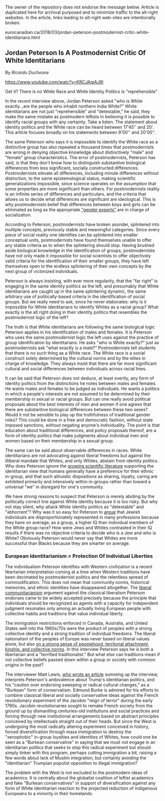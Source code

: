 <link rel="stylesheet" href="../github-markdown.css">
<article class="markdown-body">

<red>The owner of the repository does not endorse the message below.
Article is duplicated here for archival purposed and to minimize traffic to the alt-right websites.
In the article, links leading to alt-right web-sites are intentionally broken.</red>

eurocanadian.ca/2018/03/jordan-peterson-postmodernist-critic-white-identitarians.html

# Jordan Peterson Is A Postmodernist Critic Of White Identitarians

By *Ricardo Duchesne*

https://www.youtube.com/watc?v=KRCJAqjAJ9I

Get it? There is no White Race and White Identity Politics is "reprehensible"


In the recent interview above, Jordan Peterson asked "who is White exactly...are the people who inhabit northern India White?" White identitarians are not just "reprehensible" and "detestable," he said, they make the same mistake as postmodern leftists in believing it is possible to identify racial groups with any certainty. Take a listen. The statement about identity politics and the White race can be heard between 17'45'' and 20'. This article focuses broadly on his statements between 9'00'' and 20'00''.  

The same Peterson who says it is impossible to identify the White race as a distinctive group has also repeated a thousand times that postmodernists are wrong in denying objective knowledge about distinctively "male" and "female" group characteristics. The error of postmodernists, Peterson has said, is that they don't know how to distinguish substantive biological differences from less significant, socially constructed differences. Postmodernists elevate all differences, including minute differences without distinction, to the same epistemological status, making scientific generalizations impossible, since science operates on the assumption that some properties are more significant than others. For postmodernists reality is an infinite series of differences and particulars, and the criteria that allows us to decide what differences are significant are ideological. This is why postmodernists belief that differences between boys and girls can be eliminated as long as the appropriate ["gender experts"](#http://www.breitbart.com/london/2018/03/26/swedish-preschools-recast-childrens-gender-social-engineering-experiment/) are in charge of socialization.  

According to Peterson, postmodernists have broken asunder, splintered into multiple concepts, previously stable and meaningful categories. Since every piece of social reality one identifies can be splintered into smaller conceptual units, postmodernists have found themselves unable to offer any stable criteria as to when the splintering should stop. Having brushed aside biological knowledge in the identification of groups, postmodernists have not only made it impossible for social scientists to offer objectively valid criteria for the identification of their smaller groups, they have left themselves open to the endless splintering of their own concepts by the next group of victimized individuals.  

Peterson is always insisting, with ever more regularity, that the "far right" is engaging in the same identity politics as the left, and presumably that White identitarians are caught up in the same splintering dynamic, the same arbitrary use of politically-based criteria in the identification of social groups. But we really need to ask, since he never elaborates: why is it impossible for White identitarians to identify Whites as a racial group? What exactly is the alt right doing in their identity politics that resembles the postmodernist logic of the left?  

The truth is that White identitarians are following the same biological logic Peterson applies in his identification of males and females. It is Peterson who uses the same postmodernist logic the left uses against the practice of group identification by identitarians. He asks "who is White exactly?" just as postmodernists ask "what exactly is a male?" Postmodernists tell students that there is no such thing as a White race. The White race is a social construct solely determined by the cultural norms and by the elites in charge of knowledge. They always insist that there are far more significant cultural and social differences between individuals across racial lines.  

It can be said that Peterson does not deduce, at least overtly, any form of identity politics from the distinctions he notes between males and females. He wants males and females to be judged as individuals. He wants a politics in which a people's interests are not assumed to be determined by their membership in sexual or racial groups. But can one really avoid political proposals about the best interests of men and women if one agrees that there are substantive biological differences between these two sexes? Would it not be sensible to play up the truthfulness of traditional gender roles? This could be done in a free and democratic fashion, without state imposed sanctions, without negating anyone's individuality. The point is that education about traditional differences, and policy proposals thereof, are a form of identity politics that make judgments about individual men and women based on their membership in a sexual group.  

The same can be said about observable differences in races. White identitarians are not advocating against liberal freedoms but against the illiberal mandate that Whites, and only Whites, abstain from identity politics. Why does Peterson ignore the [growing scientific literature](#https://www.eurocanadian.ca/2018/03/steven-pinkers-anti-enlightenment-attack-white-identitarians_17.html) supporting the identitarian view that humans generally have a preference for their ethnic in-group, and that such altruistic dispositions as sharing, loyalty, caring are exhibited primarily and intensively within in-groups rather than toward a universal "we" in disregard for one's community.  

We have strong reasons to suspect that Peterson is merely abiding by the politically correct line against White identity because it is too risky. But why not stay silent, why attack White identity politics as "detestable" and "abhorrent"? Why was it so easy for Peterson to [argue](https://jordanbpeterson.com/psychology/on-the-so-called-jewish-question/) that Jewish individuals are disproportionately represented in many professions because they have on average, as a group, a higher IQ than individual members of the White group-race? How were Jews and Whites contrasted in their IQ results if there was no objective criteria to decide who is a Jew and who is White? Obviously Peterson would never say that Whites are more successful than Blacks because they are smarter on average.  


### European Identitarianism = Protection Of Individual Liberties


The individualism Peterson identifies with Western civilization is a recent libertarian interpretation coming at a time when Western traditions have been decimated by postmodernist politics and the relentless spread of commodification. This does not mean that community norms, historical memories, and ethnic identities have disappeared altogether. The [liberal communitarianism](https://plato.stanford.edu/entries/communitarianism/) argument against the classical liberalism Peterson endorses came to be widely accepted precisely because the principle that individuals should be recognized as agents with a capacity for independent judgment resonates only among an actually living European people with collective habits and traditions that value individual liberty.  

The immigration restrictions enforced in Canada, Australia, and United States well into the 1960s/70s were the product of peoples with a strong collective identity and a strong tradition of individual freedoms. The liberal nationalism of the peoples of Europe was never based on liberal values alone, but also [on a strong sense of peoplehood, territorial attachment, kinship, and collective norms](https://www.amazon.ca/gp/product/1107400023/). In this interview Peterson says he is both a libertarian and a "terrified traditionalist." But what else can traditions mean if not collective beliefs passed down within a group or society with common origins in the past?  

The interviewer Matt Lewis, [who wrote an article](#https://www.thedailybeast.com/yes-jordan-peterson-really-is-that-smart) summing up the interview, interprets Peterson's ambivalence about Trump's identitarian politics, and his "caution over endorsing sweeping or radical cultural changes," as a "Burkean" form of conservatism. Edmund Burke is admired for his efforts to combine classical liberal and socially conservative ideas against the French revolutionary experiment of the Jacobin "reign of terror" during the early 1790s. Jacobin revolutionaries sought to remake French society from the ground up by dismantling centuries-old institutions and social practices and forcing through new institutional arrangements based on abstract principles conceived by intellectuals straight out of their heads. But since the West is undergoing the most radically altering experiment conceived in history, forced diversification through mass immigration to destroy the "xenophobic" in-group loyalties and identities of Whites, how could one be seen as a "Burkean conservative" in saying that we must not engage in an identitarian politics that seeks to stop this radical experiment but should simply tinker with this program, perhaps cutting immigration a bit, raising a few words about lack of Muslim integration, but certainly avoiding the "identitarian" Trumpian populist opposition to illegal immigration?  

The problem with the West is not excluded to the postmodern ideas of academics. It is centrally about the globalist coalition of leftist academics and fake "Burkean conservatives" in support of diversification against any form of White identitarian reaction to the projected reduction of indigenous Europeans to a minority in their homelands.

